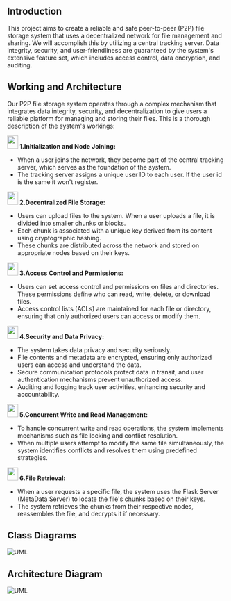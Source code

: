 ## Introduction

This project aims to create a reliable and safe peer-to-peer (P2P) file storage system that uses a decentralized network for file management and sharing. We will accomplish this by utilizing a central tracking server. Data integrity, security, and user-friendliness are guaranteed by the system's extensive feature set, which includes access control, data encryption, and auditing.

## Working and Architecture
Our P2P file storage system operates through a complex mechanism that integrates data integrity, security, and decentralization to give users a reliable platform for managing and storing their files. This is a thorough description of the system's workings:

**<img src="https://drive.google.com/uc?export=view&id=15CsOqNSuAuFOkXQ4rzSegfB2MshRplze" width="25rem" height="30rem" style=""/> 1.Initialization and Node Joining:**

- When a user joins the network, they become part of the central tracking server, which serves as the foundation of the system.
- The tracking server assigns a unique user ID to each user. If the user id is the same it won't register.
  
**<img src="https://drive.google.com/uc?export=view&id=1mbcpw3-u5NiNNG-ftYOvj-2ZXdWNzkMZ" width="25rem" height="30rem"/> 2.Decentralized File Storage:**

- Users can upload files to the system. When a user uploads a file, it is divided into smaller chunks or blocks.
- Each chunk is associated with a unique key derived from its content using cryptographic hashing.
- These chunks are distributed across the network and stored on appropriate nodes based on their keys.
    
**<img src="https://drive.google.com/uc?export=view&id=1FDYiDDCrfA-qpKVbEdaH6zkpvRJcp8Th" width="25rem" height="30rem"/> 3.Access Control and Permissions:**

- Users can set access control and permissions on files and directories. These permissions define who can read, write, delete, or download files.
- Access control lists (ACLs) are maintained for each file or directory, ensuring that only authorized users can access or modify them.
  
**<img src="https://drive.google.com/uc?export=view&id=1I8qEvGw6QFAvllRLaU7jh15N8wvRb0pD" width="25rem" height="30rem"/> 4.Security and Data Privacy:**

- The system takes data privacy and security seriously.
- File contents and metadata are encrypted, ensuring only authorized users can access and understand the data.
- Secure communication protocols protect data in transit, and user authentication mechanisms prevent unauthorized access.
- Auditing and logging track user activities, enhancing security and accountability.
  
**<img src="https://drive.google.com/uc?export=view&id=1d9dmy2xg6LX0ah4Y8i02xpEmQMTvoB_s" width="25rem" height="30rem"/> 5.Concurrent Write and Read Management:**

- To handle concurrent write and read operations, the system implements mechanisms such as file locking and conflict resolution.
- When multiple users attempt to modify the same file simultaneously, the system identifies conflicts and resolves them using predefined strategies.
  
**<img src="https://drive.google.com/uc?export=view&id=1AQpR5Y1ZA2nM5b8Taqiz7tbQEVVLgwnI" width="25rem" height="30rem"/>  6.File Retrieval:**

- When a user requests a specific file, the system uses the Flask Server (MetaData Server) to locate the file's chunks based on their keys.
- The system retrieves the chunks from their respective nodes, reassembles the file, and decrypts it if necessary.
    
## Class Diagrams

<picture>
  <img alt="UML" src="https://drive.google.com/uc?export=view&id=1B2JkK1telHQn4qSOXSujZORIfy2ok7BC"/>
</picture>



## Architecture Diagram

<picture>
    <img alt="UML" src="https://drive.google.com/uc?export=view&id=1g1RdIFGKHmaKFQECVq6BxvNNYl_XjCcf">
</picture>
